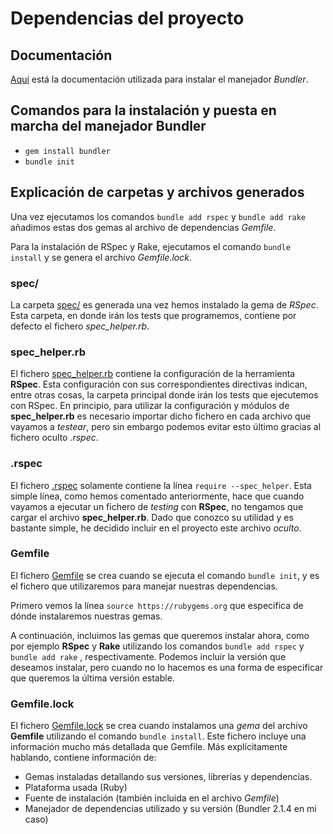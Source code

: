 # Dependencias del proyecto


## Documentación

[Aquí](https://help.dreamhost.com/hc/es/articles/115001070131-Usar-Bundler-para-instalar-Ruby-gems) está la documentación utilizada para instalar el manejador *Bundler*.


## Comandos para la instalación y puesta en marcha del manejador Bundler

+ `gem install bundler`
+ `bundle init`


## Explicación de carpetas y archivos generados

Una vez ejecutamos los comandos `bundle add rspec` y `bundle add rake` añadimos estas dos gemas al archivo de dependencias *Gemfile*.

Para la instalación de RSpec y Rake, ejecutamos el comando `bundle install` y se genera el archivo *Gemfile.lock*.


### spec/

La carpeta [spec/](https://github.com/BilalKxK99/GameStore/tree/master/spec) es generada una vez hemos instalado la gema de *RSpec*. Esta carpeta, en donde irán los tests que programemos, contiene por defecto el fichero *spec_helper.rb*.


### spec_helper.rb

El fichero [spec_helper.rb](https://github.com/BilalKxK99/GameStore/blob/master/spec/spec_helper.rb) contiene la configuración de la herramienta **RSpec**. Esta configuración con sus correspondientes directivas indican, entre otras cosas, la carpeta principal donde irán los tests que ejecutemos con RSpec. En principio, para utilizar la configuración y módulos de **spec_helper.rb** es necesario importar dicho fichero en cada archivo que vayamos a *testear*, pero sin embargo podemos evitar esto último gracias al fichero oculto *.rspec*.


### .rspec

El fichero [.rspec](https://github.com/BilalKxK99/GameStore/blob/master/.rspec) solamente contiene la línea `require --spec_helper`. Esta simple línea, como hemos comentado anteriormente, hace que cuando vayamos a ejecutar un fichero de *testing* con **RSpec**, no tengamos que cargar el archivo **spec_helper.rb**. Dado que conozco su utilidad y es bastante simple, he decidido incluir en el proyecto este archivo *oculto*.


### Gemfile

El fichero [Gemfile](https://github.com/BilalKxK99/GameStore/tree/master/Gemfile) se crea cuando se ejecuta el comando `bundle init`, y es el fichero que utilizaremos para manejar nuestras dependencias. 

Primero vemos la línea `source https://rubygems.org` que especifica de dónde instalaremos nuestras gemas. 

A continuación, incluimos las gemas que queremos instalar ahora, como por ejemplo **RSpec** y **Rake** utilizando los comandos `bundle add rspec` y `bundle add rake` , respectivamente. Podemos incluir la versión que deseamos instalar, pero cuando no lo hacemos es una forma de especificar que queremos la última versión estable.


### Gemfile.lock

El fichero [Gemfile.lock](https://github.com/BilalKxK99/GameStore/tree/master/Gemfile.lock) se crea cuando instalamos una *gema* del archivo **Gemfile** utilizando el comando `bundle install`. Este fichero incluye una información mucho más detallada que Gemfile. Más explícitamente hablando, contiene información de:

+ Gemas instaladas detallando sus versiones, librerías y dependencias.
+ Plataforma usada (Ruby)
+ Fuente de instalación (también incluida en el archivo *Gemfile*)
+ Manejador de dependencias utilizado y su versión (Bundler 2.1.4 en mi caso)
